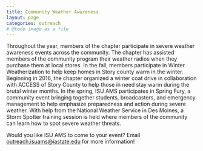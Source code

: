 ```yaml
---
title: Community Weather Awareness
layout: page
categories: outreach
# @todo image as a file
---
```


Throughout the year, members of the chapter participate in severe weather awareness events across the community. The chapter has assisted members of the community program their weather radios when they purchase them at local stores. In the fall, members participate in Winter Weatherization to help keep homes in Story county warm in the winter. Beginning in 2016, the chapter organized a winter coat drive in collaboration with ACCESS of Story County to help those in need stay warm during the brutal winter months. In the spring, ISU AMS participates in Spring Fury, a community event bringing together students, broadcasters, and emergency management to help emphasize preparedness and action during severe weather. With help from the National Weather Service in Des Moines, a Storm Spotter training session is held where members of the community can learn how to spot severe weather threats. 

Would you like ISU AMS to come to your event? Email [outreach.isuams@iastate.edu](mailto:outreach.isuams@iastate.edu) for more information!

